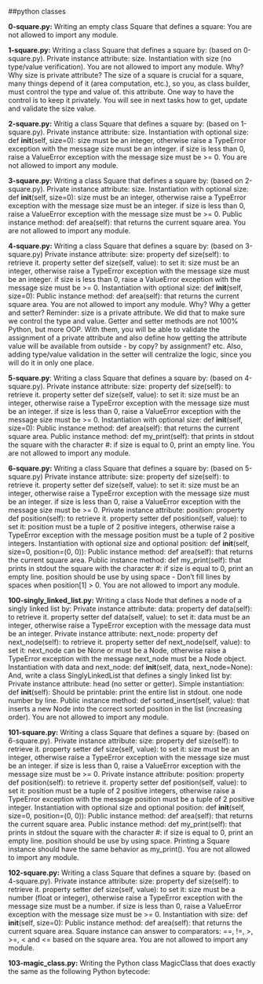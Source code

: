 ##python classes


**0-square.py:** Writing an empty class Square that defines a square:
You are not allowed to import any module.


**1-square.py:** Writing a class Square that defines a square by: (based on 0-square.py).
Private instance attribute: size.
Instantiation with size (no type/value verification).
You are not allowed to import any module.
Why?
Why size is private attribute?
The size of a square is crucial for a square, many things depend of it (area computation, etc.), so you, as class builder, must control the type and value of. this attribute. One way to have the control is to keep it privately. You will see in next tasks how to get, update and validate the size value.


**2-square.py:** Writig a class Square that defines a square by: (based on 1-square.py).
Private instance attribute: size.
Instantiation with optional size: def __init__(self, size=0):
size must be an integer, otherwise raise a TypeError exception with the message size must be an integer.
if size is less than 0, raise a ValueError exception with the message size must be >= 0.
You are not allowed to import any module.


**3-square.py:** Writing a class Square that defines a square by: (based on 2-square.py).
Private instance attribute: size.
Instantiation with optional size: def __init__(self, size=0):
size must be an integer, otherwise raise a TypeError exception with the message size must be an integer.
if size is less than 0, raise a ValueError exception with the message size must be >= 0.
Public instance method: def area(self): that returns the current square area.
You are not allowed to import any module.


**4-square.py:** Writing a class Square that defines a square by: (based on 3-square.py)
Private instance attribute: size:
property def size(self): to retrieve it.
property setter def size(self, value): to set it:
size must be an integer, otherwise raise a TypeError exception with the message size must be an integer.
if size is less than 0, raise a ValueError exception with the message size must be >= 0.
Instantiation with optional size: def __init__(self, size=0):
Public instance method: def area(self): that returns the current square area.
You are not allowed to import any module.
Why?
Why a getter and setter?
Reminder: size is a private attribute. We did that to make sure we control the type and value. Getter and setter methods are not 100% Python, but more OOP. With them, you will be able to validate the assignment of a private attribute and also define how getting the attribute value will be available from outside - by copy? by assignment? etc. Also, adding type/value validation in the setter will centralize the logic, since you will do it in only one place.


**5-square.py**: Writing a class Square that defines a square by: (based on 4-square.py).
Private instance attribute: size:
property def size(self): to retrieve it.
property setter def size(self, value): to set it:
size must be an integer, otherwise raise a TypeError exception with the message size must be an integer.
if size is less than 0, raise a ValueError exception with the message size must be >= 0.
Instantiation with optional size: def __init__(self, size=0):
Public instance method: def area(self): that returns the current square area.
Public instance method: def my_print(self): that prints in stdout the square with the character #:
if size is equal to 0, print an empty line.
You are not allowed to import any module.


**6-square.py:** Writing a class Square that defines a square by: (based on 5-square.py)
Private instance attribute: size:
property def size(self): to retrieve it.
property setter def size(self, value): to set it:
size must be an integer, otherwise raise a TypeError exception with the message size must be an integer.
if size is less than 0, raise a ValueError exception with the message size must be >= 0.
Private instance attribute: position:
property def position(self): to retrieve it.
property setter def position(self, value): to set it:
position must be a tuple of 2 positive integers, otherwise raise a TypeError exception with the message position must be a tuple of 2 positive integers.
Instantiation with optional size and optional position: def __init__(self, size=0, position=(0, 0)):
Public instance method: def area(self): that returns the current square area.
Public instance method: def my_print(self): that prints in stdout the square with the character #:
if size is equal to 0, print an empty line.
position should be use by using space - Don’t fill lines by spaces when position[1] > 0.
You are not allowed to import any module.


**100-singly_linked_list.py:** Writing a class Node that defines a node of a singly linked list by:
Private instance attribute: data:
property def data(self): to retrieve it.
property setter def data(self, value): to set it:
data must be an integer, otherwise raise a TypeError exception with the message data must be an integer.
Private instance attribute: next_node:
property def next_node(self): to retrieve it.
property setter def next_node(self, value): to set it:
next_node can be None or must be a Node, otherwise raise a TypeError exception with the message next_node must be a Node object.
Instantiation with data and next_node: def __init__(self, data, next_node=None):
And, write a class SinglyLinkedList that defines a singly linked list by:
Private instance attribute: head (no setter or getter).
Simple instantiation: def __init__(self):
Should be printable:
print the entire list in stdout.
one node number by line.
Public instance method: def sorted_insert(self, value): that inserts a new Node into the correct sorted position in the list (increasing order).
You are not allowed to import any module.


**101-square.py:** Writing a class Square that defines a square by: (based on 6-square.py).
Private instance attribute: size:
property def size(self): to retrieve it.
property setter def size(self, value): to set it:
size must be an integer, otherwise raise a TypeError exception with the message size must be an integer.
if size is less than 0, raise a ValueError exception with the message size must be >= 0.
Private instance attribute: position:
property def position(self): to retrieve it.
property setter def position(self, value): to set it:
position must be a tuple of 2 positive integers, otherwise raise a TypeError exception with the message position must be a tuple of 2 positive integer.
Instantiation with optional size and optional position: def __init__(self, size=0, position=(0, 0)):
Public instance method: def area(self): that returns the current square area.
Public instance method: def my_print(self): that prints in stdout the square with the character #:
if size is equal to 0, print an empty line.
position should be use by using space.
Printing a Square instance should have the same behavior as my_print().
You are not allowed to import any module.


**102-square.py:** Writing a class Square that defines a square by: (based on 4-square.py).
Private instance attribute: size:
property def size(self): to retrieve it.
property setter def size(self, value): to set it:
size must be a number (float or integer), otherwise raise a TypeError exception with the message size must be a number.
if size is less than 0, raise a ValueError exception with the message size must be >= 0.
Instantiation with size: def __init__(self, size=0):
Public instance method: def area(self): that returns the current square area.
Square instance can answer to comparators: ==, !=, >, >=, < and <= based on the square area.
You are not allowed to import any module.


**103-magic_class.py:** Writing the Python class MagicClass that does exactly the same as the following Python bytecode:

